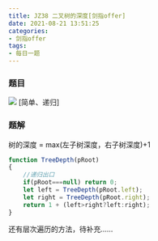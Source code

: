 ```yaml
---
title: JZ38 二叉树的深度[剑指offer]
date: 2021-08-21 13:51:25
categories:
- 剑指offer
tags:
- 每日一题
---
```


### 题目
![](https://cdn.jsdelivr.net/gh/qw-null/BlogImages/20210821135542.png)
[简单、递归]

### 题解
树的深度 = max(左子树深度，右子树深度)+1
```javascript
function TreeDepth(pRoot)
{
    //递归出口
    if(pRoot===null) return 0;
    let left = TreeDepth(pRoot.left);
    let right = TreeDepth(pRoot.right);
    return 1 + (left>right?left:right);
}

```
还有层次遍历的方法，待补充……
